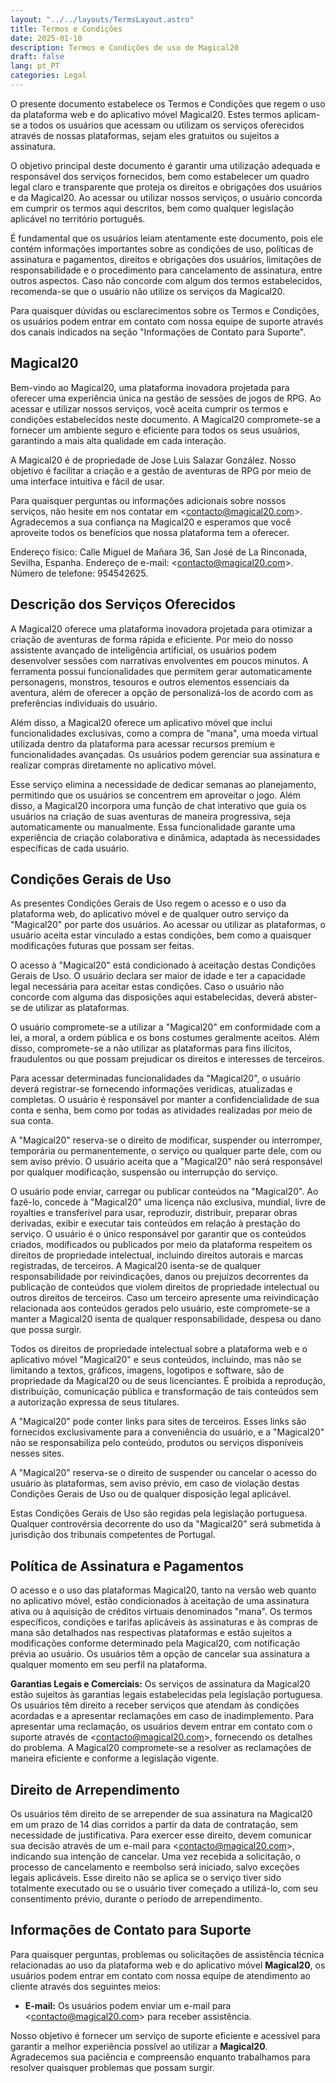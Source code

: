 ```yaml
---
layout: "../../layouts/TermsLayout.astro"
title: Termos e Condições
date: 2025-01-10
description: Termos e Condições de uso de Magical20
draft: false
lang: pt_PT
categories: Legal
---
```


O presente documento estabelece os Termos e Condições que regem o uso da plataforma web e do aplicativo móvel Magical20. Estes termos aplicam-se a todos os usuários que acessam ou utilizam os serviços oferecidos através de nossas plataformas, sejam eles gratuitos ou sujeitos a assinatura.

O objetivo principal deste documento é garantir uma utilização adequada e responsável dos serviços fornecidos, bem como estabelecer um quadro legal claro e transparente que proteja os direitos e obrigações dos usuários e da Magical20. Ao acessar ou utilizar nossos serviços, o usuário concorda em cumprir os termos aqui descritos, bem como qualquer legislação aplicável no território português.

É fundamental que os usuários leiam atentamente este documento, pois ele contém informações importantes sobre as condições de uso, políticas de assinatura e pagamentos, direitos e obrigações dos usuários, limitações de responsabilidade e o procedimento para cancelamento de assinatura, entre outros aspectos. Caso não concorde com algum dos termos estabelecidos, recomenda-se que o usuário não utilize os serviços da Magical20.

Para quaisquer dúvidas ou esclarecimentos sobre os Termos e Condições, os usuários podem entrar em contato com nossa equipe de suporte através dos canais indicados na seção "Informações de Contato para Suporte".

## Magical20

Bem-vindo ao Magical20, uma plataforma inovadora projetada para oferecer uma experiência única na gestão de sessões de jogos de RPG. Ao acessar e utilizar nossos serviços, você aceita cumprir os termos e condições estabelecidos neste documento. A Magical20 compromete-se a fornecer um ambiente seguro e eficiente para todos os seus usuários, garantindo a mais alta qualidade em cada interação.

A Magical20 é de propriedade de Jose Luis Salazar González. Nosso objetivo é facilitar a criação e a gestão de aventuras de RPG por meio de uma interface intuitiva e fácil de usar.

Para quaisquer perguntas ou informações adicionais sobre nossos serviços, não hesite em nos contatar em <[contacto@magical20.com](mailto:contacto@magical20.com)>. Agradecemos a sua confiança na Magical20 e esperamos que você aproveite todos os benefícios que nossa plataforma tem a oferecer.

Endereço físico: Calle Miguel de Mañara 36, San José de La Rinconada, Sevilha, Espanha. Endereço de e-mail: <[contacto@magical20.com](mailto:contacto@magical20.com)>. Número de telefone: 954542625.

## Descrição dos Serviços Oferecidos

A Magical20 oferece uma plataforma inovadora projetada para otimizar a criação de aventuras de forma rápida e eficiente. Por meio do nosso assistente avançado de inteligência artificial, os usuários podem desenvolver sessões com narrativas envolventes em poucos minutos. A ferramenta possui funcionalidades que permitem gerar automaticamente personagens, monstros, tesouros e outros elementos essenciais da aventura, além de oferecer a opção de personalizá-los de acordo com as preferências individuais do usuário.

Além disso, a Magical20 oferece um aplicativo móvel que inclui funcionalidades exclusivas, como a compra de "mana", uma moeda virtual utilizada dentro da plataforma para acessar recursos premium e funcionalidades avançadas. Os usuários podem gerenciar sua assinatura e realizar compras diretamente no aplicativo móvel.

Esse serviço elimina a necessidade de dedicar semanas ao planejamento, permitindo que os usuários se concentrem em aproveitar o jogo. Além disso, a Magical20 incorpora uma função de chat interativo que guia os usuários na criação de suas aventuras de maneira progressiva, seja automaticamente ou manualmente. Essa funcionalidade garante uma experiência de criação colaborativa e dinâmica, adaptada às necessidades específicas de cada usuário.

## Condições Gerais de Uso

As presentes Condições Gerais de Uso regem o acesso e o uso da plataforma web, do aplicativo móvel e de qualquer outro serviço da "Magical20" por parte dos usuários. Ao acessar ou utilizar as plataformas, o usuário aceita estar vinculado a estas condições, bem como a quaisquer modificações futuras que possam ser feitas.

O acesso à "Magical20" está condicionado à aceitação destas Condições Gerais de Uso. O usuário declara ser maior de idade e ter a capacidade legal necessária para aceitar estas condições. Caso o usuário não concorde com alguma das disposições aqui estabelecidas, deverá abster-se de utilizar as plataformas.

O usuário compromete-se a utilizar a "Magical20" em conformidade com a lei, a moral, a ordem pública e os bons costumes geralmente aceitos. Além disso, compromete-se a não utilizar as plataformas para fins ilícitos, fraudulentos ou que possam prejudicar os direitos e interesses de terceiros.

Para acessar determinadas funcionalidades da "Magical20", o usuário deverá registrar-se fornecendo informações verídicas, atualizadas e completas. O usuário é responsável por manter a confidencialidade de sua conta e senha, bem como por todas as atividades realizadas por meio de sua conta.

A "Magical20" reserva-se o direito de modificar, suspender ou interromper, temporária ou permanentemente, o serviço ou qualquer parte dele, com ou sem aviso prévio. O usuário aceita que a "Magical20" não será responsável por qualquer modificação, suspensão ou interrupção do serviço.

O usuário pode enviar, carregar ou publicar conteúdos na "Magical20". Ao fazê-lo, concede à "Magical20" uma licença não exclusiva, mundial, livre de royalties e transferível para usar, reproduzir, distribuir, preparar obras derivadas, exibir e executar tais conteúdos em relação à prestação do serviço. O usuário é o único responsável por garantir que os conteúdos criados, modificados ou publicados por meio da plataforma respeitem os direitos de propriedade intelectual, incluindo direitos autorais e marcas registradas, de terceiros. A Magical20 isenta-se de qualquer responsabilidade por reivindicações, danos ou prejuízos decorrentes da publicação de conteúdos que violem direitos de propriedade intelectual ou outros direitos de terceiros. Caso um terceiro apresente uma reivindicação relacionada aos conteúdos gerados pelo usuário, este compromete-se a manter a Magical20 isenta de qualquer responsabilidade, despesa ou dano que possa surgir.

Todos os direitos de propriedade intelectual sobre a plataforma web e o aplicativo móvel "Magical20" e seus conteúdos, incluindo, mas não se limitando a textos, gráficos, imagens, logotipos e software, são de propriedade da Magical20 ou de seus licenciantes. É proibida a reprodução, distribuição, comunicação pública e transformação de tais conteúdos sem a autorização expressa de seus titulares.

A "Magical20" pode conter links para sites de terceiros. Esses links são fornecidos exclusivamente para a conveniência do usuário, e a "Magical20" não se responsabiliza pelo conteúdo, produtos ou serviços disponíveis nesses sites.

A "Magical20" reserva-se o direito de suspender ou cancelar o acesso do usuário às plataformas, sem aviso prévio, em caso de violação destas Condições Gerais de Uso ou de qualquer disposição legal aplicável.

Estas Condições Gerais de Uso são regidas pela legislação portuguesa. Qualquer controvérsia decorrente do uso da "Magical20" será submetida à jurisdição dos tribunais competentes de Portugal.

## Política de Assinatura e Pagamentos

O acesso e o uso das plataformas Magical20, tanto na versão web quanto no aplicativo móvel, estão condicionados à aceitação de uma assinatura ativa ou à aquisição de créditos virtuais denominados "mana". Os termos específicos, condições e tarifas aplicáveis às assinaturas e às compras de mana são detalhados nas respectivas plataformas e estão sujeitos a modificações conforme determinado pela Magical20, com notificação prévia ao usuário. Os usuários têm a opção de cancelar sua assinatura a qualquer momento em seu perfil na plataforma.

**Garantias Legais e Comerciais:** Os serviços de assinatura da Magical20 estão sujeitos às garantias legais estabelecidas pela legislação portuguesa. Os usuários têm direito a receber serviços que atendam às condições acordadas e a apresentar reclamações em caso de inadimplemento. Para apresentar uma reclamação, os usuários devem entrar em contato com o suporte através de <[contacto@magical20.com](mailto:contacto@magical20.com)>, fornecendo os detalhes do problema. A Magical20 compromete-se a resolver as reclamações de maneira eficiente e conforme a legislação vigente.

## Direito de Arrependimento

Os usuários têm direito de se arrepender de sua assinatura na Magical20 em um prazo de 14 dias corridos a partir da data de contratação, sem necessidade de justificativa. Para exercer esse direito, devem comunicar sua decisão através de um e-mail para <[contacto@magical20.com](mailto:contacto@magical20.com)>, indicando sua intenção de cancelar. Uma vez recebida a solicitação, o processo de cancelamento e reembolso será iniciado, salvo exceções legais aplicáveis. Esse direito não se aplica se o serviço tiver sido totalmente executado ou se o usuário tiver começado a utilizá-lo, com seu consentimento prévio, durante o período de arrependimento.

## Informações de Contato para Suporte

Para quaisquer perguntas, problemas ou solicitações de assistência técnica relacionadas ao uso da plataforma web e do aplicativo móvel **Magical20**, os usuários podem entrar em contato com nossa equipe de atendimento ao cliente através dos seguintes meios:

-   **E-mail:** Os usuários podem enviar um e-mail para <[contacto@magical20.com](mailto:contacto@magical20.com)> para receber assistência.

Nosso objetivo é fornecer um serviço de suporte eficiente e acessível para garantir a melhor experiência possível ao utilizar a **Magical20**. Agradecemos sua paciência e compreensão enquanto trabalhamos para resolver quaisquer problemas que possam surgir.
